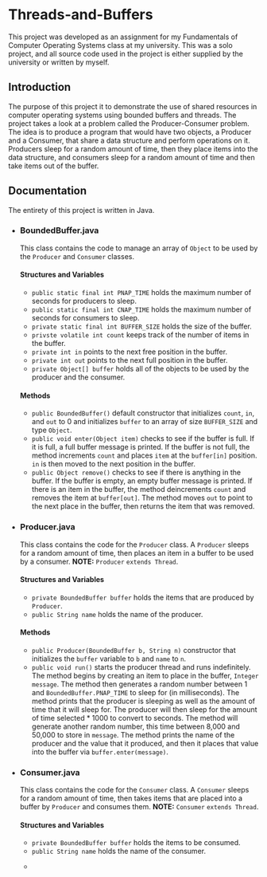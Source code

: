 # Threads-and-Buffers
This project was developed as an assignment for my Fundamentals of Computer Operating Systems class at my university. This was a solo project, and all source code used in the project is either supplied by the university or written by myself.

## Introduction
The purpose of this project it to demonstrate the use of shared resources in computer operating systems using bounded buffers and threads. The project takes a look at a problem called the Producer-Consumer problem. The idea is to produce a program that would have two objects, a Producer and a Consumer, that share a data structure and perform operations on it. Producers sleep for a random amount of time, then they place items into the data structure, and consumers sleep for a random amount of time and then take items out of the buffer.

## Documentation
The entirety of this project is written in Java.
   * ### BoundedBuffer.java
     This class contains the code to manage an array of ```Object``` to be used by the ```Producer``` and ```Consumer``` classes.
     #### Structures and Variables
      * ```public static final int PNAP_TIME``` holds the maximum number of seconds for producers to sleep.
      * ```public static final int CNAP_TIME``` holds the maximum number of seconds for consumers to sleep.
      * ```private static final int BUFFER_SIZE``` holds the size of the buffer.
      * ```privste volatile int count``` keeps track of the number of items in the buffer.
      * ```private int in``` points to the next free position in the buffer.
      * ```private int out``` points to the next full position in the buffer.
      * ```private Object[] buffer``` holds all of the objects to be used by the producer and the consumer.
      
      #### Methods
      * ```public BoundedBuffer()``` default constructor that initializes ```count```, ```in```, and ```out``` to 0 and initializes ```buffer``` to an array of size ```BUFFER_SIZE``` and type ```Object```.
      * ```public void enter(Object item)``` checks to see if the buffer is full. If it is full, a full buffer message is printed. If the buffer is not full, the method increments ```count``` and places ```item``` at the ```buffer[in]``` position. ```in``` is then moved to the next position in the buffer.
      * ```public Object remove()``` checks to see if there is anything in the buffer. If the buffer is empty, an empty buffer message is printed. If there is an item in the buffer, the method deincrements ```count``` and removes the item at ```buffer[out]```. The method moves ```out``` to point to the next place in the buffer, then returns the item that was removed. 
   * ### Producer.java
     This class contains the code for the ```Producer``` class. A ```Producer``` sleeps for a random amount of time, then places an item in a buffer to be used by a consumer. __NOTE:__ ```Producer``` ```extends Thread```.
     #### Structures and Variables
      * ```private BoundedBuffer buffer``` holds the items that are produced by ```Producer```.
      * ```public String name``` holds the name of the producer.
     #### Methods
      * ```public Producer(BoundedBuffer b, String n)``` constructor that initializes the ```buffer``` variable to ```b``` and ```name``` to ```n```.
      * ```public void run()``` starts the producer thread and runs indefinitely. The method begins by creating an item to place in the buffer, ```Integer message```. The method then generates a random number between 1 and ```BoundedBuffer.PNAP_TIME``` to sleep for (in milliseconds). The method prints that the producer is sleeping as well as the amount of time that it will sleep for. The producer will then sleep for the amount of time selected * 1000 to convert to seconds. The method will generate another random number, this time between 8,000 and 50,000 to store in ```message```. The method prints the name of the producer and the value that it produced, and then it places that value into the buffer via ```buffer.enter(message)```.
   * ### Consumer.java
     This class contains the code for the ```Consumer``` class. A ```Consumer``` sleeps for a random amount of time, then takes items that are placed into a buffer by ```Producer``` and consumes them. __NOTE:__ ```Consumer``` ```extends Thread```.
     #### Structures and Variables
     * ```private BoundedBuffer buffer``` holds the items to be consumed.
     * ```public String name``` holds the name of the consumer.
     * ```
      
